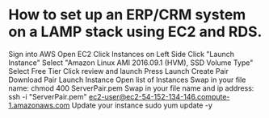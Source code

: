 # How to set up an ERP/CRM system on a LAMP stack using EC2 and RDS.
Sign into AWS
Open EC2
Click Instances on Left Side
Click "Launch Instance"
Select "Amazon Linux AMI 2016.09.1 (HVM), SSD Volume Type"
Select Free Tier
Click review and launch
Press Launch
Create Pair
Download Pair
Launch Instance
Open list of Instances
Swap in your file name: chmod 400 ServerPair.pem
Swap in your file name and ip address: ssh -i "ServerPair.pem" ec2-user@ec2-54-152-134-146.compute-1.amazonaws.com
Update your instance sudo yum update -y
